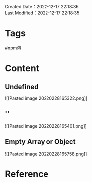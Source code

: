 Created Date：2022-12-17 22:18:36  
Last Modified：2022-12-17 22:18:35

# Tags

 #npm包

# Content

## Undefined

![[Pasted image 20220228165322.png]]

## ''

![[Pasted image 20220228165401.png]]

## Empty Array or Object

![[Pasted image 20220228165758.png]]

# Reference
